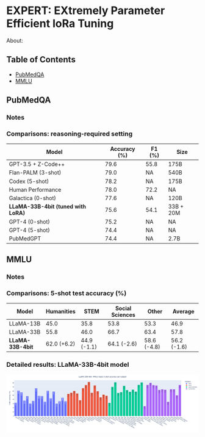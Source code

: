 # EXPERT: EXtremely Parameter Efficient loRa Tuning

About:  

## Table of Contents

- [PubMedQA](#pubmedqa)
- [MMLU](#mmlu)

## PubMedQA

### Notes

### Comparisons: reasoning-required setting
| Model                                | Accuracy (%) | F1 (%) | Size      |
| -------------------------------------|--------------| -------|-----------|
| GPT-3.5 + Z-Code++                   | 79.6         | 55.8   | 175B      |
| Flan-PALM (3-shot)                   | 79.0         | NA     | 540B      |
| Codex (5-shot)                       | 78.2         | NA     | 175B      |
| Human Performance                    | 78.0         | 72.2   | NA        |
| Galactica (0-shot)                   | 77.6         | NA     | 120B      |
| **LLaMA-33B-4bit (tuned with LoRA)** | 75.6         | 54.1   | 33B + 20M |
| GPT-4 (0-shot)                       | 75.2         | NA     | NA        |
| GPT-4 (5-shot)                       | 74.4         | NA     | NA        |
| PubMedGPT                            | 74.4         | NA     | 2.7B      |

## MMLU

### Notes

### Comparisons: 5-shot test accuracy (%)
| Model              | Humanities  | STEM        | Social Sciences | Other        | Average    |
|--------------------|-------------|-------------|-----------------|--------------|------------|
| LLaMA-13B          | 45.0        | 35.8        | 53.8            | 53.3         | 46.9       |
| LLaMA-33B          | 55.8        | 46.0        | 66.7            | 63.4         | 57.8       |
| **LLaMA-33B-4bit** | 62.0 (+6.2) | 44.9 (-1.1) | 64.1 (-2.6)     | 58.6 (-4.8)  | 56.2 (-1.6)|

### Detailed results: LLaMA-33B-4bit model
![detailed results of llama-33b-4bit](mmlu.png)
